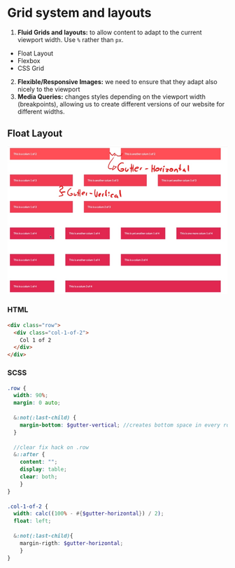 # Grid system and layouts

1. **Fluid Grids and layouts:** to allow content to adapt to the current viewport width. Use `%` rather than `px`.
* Float Layout
* Flexbox
* CSS Grid
2. **Flexible/Responsive Images:** we need to ensure that they adapt also nicely to the viewport
3. **Media Queries:** changes styles depending on the viewport width (breakpoints), allowing us to create different versions of our website for different widths. 

## Float Layout
![example of grid layout](gfx/grid-example.jpg)

### HTML
```html
<div class="row">
  <div class="col-1-of-2">
    Col 1 of 2
  </div>
</div>
```

### SCSS
```scss
.row {
  width: 90%;
  margin: 0 auto;
  
  &:not(:last-child) {
    margin-bottom: $gutter-vertical; //creates bottom space in every row except the last one
  }
  
  //clear fix hack on .row
  &::after {
    content: "";
    display: table;
    clear: both;
    }
}

.col-1-of-2 {
  width: calc((100% - #{$gutter-horizontal}) / 2);
  float: left;
  
  &:not(:last-child){
    margin-rigth: $gutter-horizontal;
    }
}
```